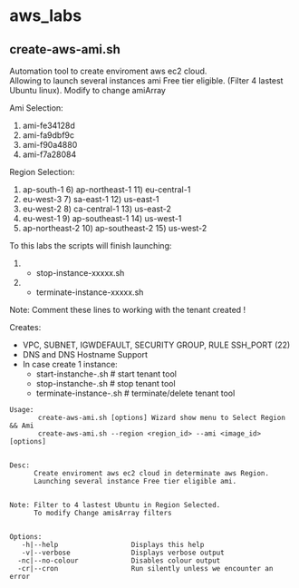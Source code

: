 # aws_labs

## create-aws-ami.sh
Automation tool to create enviroment aws ec2 cloud.                        
Allowing to launch several instances ami Free tier eligible.
(Filter 4 lastest Ubuntu linux). Modify to change amiArray

Ami Selection:
1) ami-fe34128d
2) ami-fa9dbf9c
3) ami-f90a4880   
4) ami-f7a28084

Region Selection:
1) ap-south-1	      6) ap-northeast-1     11) eu-central-1
2) eu-west-3	      7) sa-east-1          12) us-east-1
3) eu-west-2        8) ca-central-1       13) us-east-2
4) eu-west-1	      9) ap-southeast-1     14) us-west-1
5) ap-northeast-2   10) ap-southeast-2    15) us-west-2

To this labs the scripts will finish launching:
   1. - stop-instance-xxxxx.sh
   2. - terminate-instance-xxxxx.sh

Note: Comment these lines to working with the tenant created !

Creates:
  - VPC, SUBNET, IGWDEFAULT, SECURITY GROUP, RULE SSH_PORT (22)
  - DNS and DNS Hostname Support
  - In case create 1 instance:
    - start-instanche-<randomNumber>.sh    # start tenant tool
    - stop-instanche-<randomNumber>.sh     # stop tenant tool
    - terminate-instance-<randomNumber>.sh # terminate/delete tenant tool
```
Usage:
       create-aws-ami.sh [options] Wizard show menu to Select Region && Ami
       create-aws-ami.sh --region <region_id> --ami <image_id> [options]


Desc:
      Create enviroment aws ec2 cloud in determinate aws Region.
      Launching several instance Free tier eligible ami.


Note: Filter to 4 lastest Ubuntu in Region Selected.
      To modify Change amisArray filters


Options:
   -h|--help                  Displays this help
   -v|--verbose               Displays verbose output
  -nc|--no-colour             Disables colour output
  -cr|--cron                  Run silently unless we encounter an error
